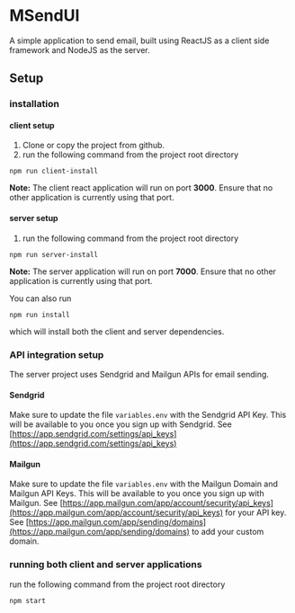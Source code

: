 # MSendUI

A simple application to send email, built using ReactJS as a client side framework and NodeJS as the server.

## Setup

### installation

#### client setup

1. Clone or copy the project from github.
2. run the following command from the project root directory

```
npm run client-install
```

**Note:** The client react application will run on port **3000**. Ensure that no other application is currently using that port.

#### server setup

1. run the following command from the project root directory

```
npm run server-install
```

**Note:** The server application will run on port **7000**. Ensure that no other application is currently using that port.

You can also run

```
npm run install
```

which will install both the client and server dependencies.

### API integration setup

The server project uses Sendgrid and Mailgun APIs for email sending.

#### Sendgrid

Make sure to update the file `variables.env` with the Sendgrid API Key. This will be available to you once you sign up with Sendgrid.
See [https://app.sendgrid.com/settings/api_keys](https://app.sendgrid.com/settings/api_keys)

#### Mailgun

Make sure to update the file `variables.env` with the Mailgun Domain and Mailgun API Keys. This will be available to you once you sign up with Mailgun.
See [https://app.mailgun.com/app/account/security/api_keys](https://app.mailgun.com/app/account/security/api_keys) for your API key.
See [https://app.mailgun.com/app/sending/domains](https://app.mailgun.com/app/sending/domains) to add your custom domain.

### running both client and server applications

run the following command from the project root directory

```
npm start
```
